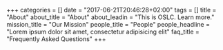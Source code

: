 +++
categories = []
date = "2017-06-21T20:46:28+02:00"
tags = []
title = "About"
about_title = "About"
about_leadin = "This is OSLC. Learn more."
mission_title = "Our Mission"
people_title = "People"
people_headline = "Lorem ipsum dolor sit amet, consectetur adipisicing elit"
faq_title = "Frequently Asked Questions"
+++
